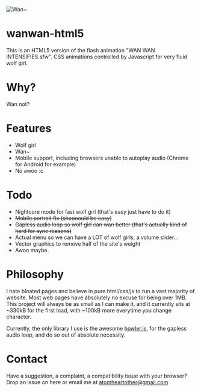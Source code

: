 ![Wan~](https://wanwan-html5.moe/girls/momiji.png)

# wanwan-html5
This is an HTML5 version of the flash animation "WAN WAN INTENSIFIES.sfw". CSS animations controlled by Javascript for very fluid wolf girl.

# Why?
Wan not?

# Features
- Wolf girl
- Wan~
- Mobile support, including browsers unable to autoplay audio (Chrome for Android for example)
- No awoo :c

# Todo
- Nightcore mode for fast wolf girl (that's easy just have to do it)
- ~~Mobile portrait fix (shoooould be easy)~~
- ~~Gapless audio loop so wolf girl can wan better (that's actually kind of hard for sync reasons)~~
- Actual menu so we can have a LOT of wolf girls, a volume slider...
- Vector graphics to remove half of the site's weight
- Awoo maybe.

# Philosophy
I hate bloated pages and believe in pure html/css/js to run a vast majority of website. Most web pages have absolutely no excuse for being over 1MB. This project will always be as small as I can make it, and it currently sits at ~330kB for the first load, with ~100kB more everytime you change character.

Currently, the only library I use is the awesome [howler.js](https://howlerjs.com/), for the gapless audio loop, and do so out of absolute necessity.

# Contact
Have a suggestion, a complaint, a compatibility issue with your browser? Drop an issue on here or email me at atomheartother@gmail.com
